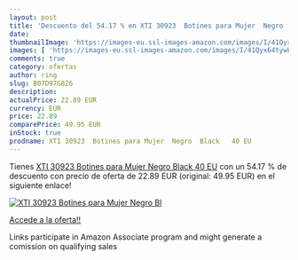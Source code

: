 ```yaml
---
layout: post
title: 'Descuento del 54.17 % en XTI 30923  Botines para Mujer  Negro  Bl'
date: 
thumbnailImage: 'https://images-eu.ssl-images-amazon.com/images/I/41Qyx64tywL._SL200_.jpg'
images: [ 'https://images-eu.ssl-images-amazon.com/images/I/41Qyx64tywL._SL200_.jpg' ]
comments: true
category: ofertas
author: ring
slug: B07D97G8Z6
description:
actualPrice: 22.89 EUR
currency: EUR
price: 22.89
comparePrice: 49.95 EUR
inStock: true
prodname: XTI 30923  Botines para Mujer  Negro  Black   40 EU
---
```


Tienes [XTI 30923  Botines para Mujer  Negro  Black   40 EU](https://www.amazon.es/dp/B07D97G8Z6/?tag=tolees-21) con un 54.17 % de descuento con precio de oferta de 22.89 EUR (original: 49.95 EUR) en el siguiente enlace!

[![XTI 30923  Botines para Mujer  Negro  Bl](https://images-eu.ssl-images-amazon.com/images/I/41Qyx64tywL._SL200_.jpg)](https://www.amazon.es/dp/B07D97G8Z6/?tag=tolees-21)

[Accede a la oferta!!](https://www.amazon.es/dp/B07D97G8Z6/?tag=tolees-21)

Links participate in Amazon Associate program and might generate a comission on qualifying sales


